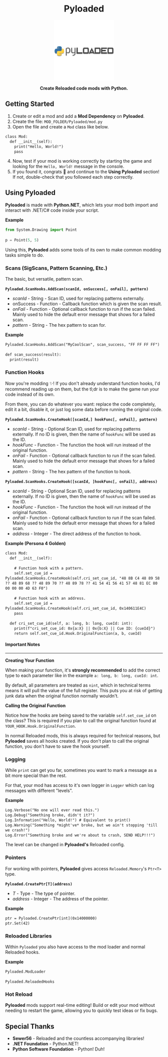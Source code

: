 <div align="center">
  <h1>Pyloaded</h1>
  <img src="/Pyloaded.Reloaded/Preview.png" height="192"/>
  <p><b>Create Reloaded code mods with Python.</b></p>
</div>

## Getting Started
1. Create or edit a mod and add a **Mod Dependency** on **Pyloaded**.
2. Create the file: `MOD_FOLDER/Pyloaded/mod.py`
3. Open the file and create a `Mod` class like below.
```
class Mod:
  def __init__(self):
	print("Hello, World!")
    pass
```
4. Now, test if your mod is working correctly by starting the game and looking for the `Hello, World!` message in the console.
5. If you found it, congrats 🎉 and continue to the **Using Pyloaded** section! If not, double-check that you followed each step correctly.

## Using Pyloaded
**Pyloaded** is made with **Python.NET**, which lets your mod both import and interact with .NET/C# code inside your script.

**Example**
```python
from System.Drawing import Point

p = Point(5, 5)
```

Using this, **Pyloaded** adds some tools of its own to make common modding tasks simple to do.

### Scans (SigScans, Pattern Scanning, Etc.)
The basic, but versatile, pattern scan. 

**`Pyloaded.ScanHooks.AddScan(scanId, onSuccess[, onFail], pattern)`**
- *scanId* - String - Scan ID, used for replacing patterns externally.
- onSuccess - Function - Callback function which is given the scan result.
- *onFail* - Function - Optional callback function to run if the scan failed. Mainly used to hide the default error message that shows for a failed scan.
- *pattern* - String - The hex pattern to scan for.

**Example**
```
Pyloaded.ScanHooks.AddScan("MyCoolScan", scan_success, "FF FF FF FF")

def scan_success(result):
  print(result)
```

### Function Hooks
Now you're modding ✨! If you don't already understand function hooks, I'd recommend reading up on them, but the tl;dr is to make the game run your code instead of its own.

From there, you can do whatever you want: replace the code completely, edit it a bit, disable it, or just log some data before running the original code.

**`Pyloaded.ScanHooks.CreateHook([scanId,] hookFunc[, onFail], pattern)`**
- *scanId* - String - Optional Scan ID, used for replacing patterns externally. If no ID is given, then the name of `hookFunc` will be used as the ID.
- *hookFunc* - Function - The function the hook will run instead of the original function.
- *onFail* - Function - Optional callback function to run if the scan failed. Mainly used to hide the default error message that shows for a failed scan.
- *pattern* - String - The hex pattern of the function to hook.

**`Pyloaded.ScanHooks.CreateHook([scanId, ]hookFunc[, onFail], address)`**
- *scanId* - String - Optional Scan ID, used for replacing patterns externally. If no ID is given, then the name of `hookFunc` will be used as the ID.
- *hookFunc* - Function - The function the hook will run instead of the original function.
- *onFail* - Function - Optional callback function to run if the scan failed. Mainly used to hide the default error message that shows for a failed scan.
- *address* - Integer - The direct address of the function to hook.

**Example (Persona 4 Golden)**
```
class Mod:
  def __init__(self):

    # Function hook with a pattern.
    self.set_cue_id = Pyloaded.ScanHooks.CreateHook(self.cri_set_cue_id, "48 8B C4 48 89 58 ?? 48 89 68 ?? 48 89 70 ?? 48 89 78 ?? 41 54 41 56 41 57 48 81 EC 80 00 00 00 4D 63 F0")

    # Function hook with an address.
    self.set_cue_id = Pyloaded.ScanHooks.CreateHook(self.cri_set_cue_id, 0x140611E4C)
    pass

  def cri_set_cue_id(self, a: long, b: long, cueId: int):
    print(f"cri_set_cue_id: 0x{a:X} || 0x{b:X} || Cue ID: {cueId}")
    return self.set_cue_id.Hook.OriginalFunction(a, b, cueId)
```

#### Important Notes
___
**Creating Your Function**

When making your function, it's **strongly recommended** to add the correct type to each parameter like in the example `a: long, b: long, cueId: int`.

By default, all parameters are treated as `nint`, which in technical terms means it will pull the value of the full register. This puts you at risk of getting junk data when the original function normally wouldn't.

**Calling the Original Function**

Notice how the hooks are being saved to the variable `self.set_cue_id` on the class? This is required if you plan to call the original function found at `YOUR_HOOK.Hook.OriginalFunction`.

In normal Reloaded mods, this is always required for technical reasons, but **Pyloaded** saves all hooks created. If you don't plan to call the original function, you don't have to save the hook yourself.
### Logging
While `print` can get you far, sometimes you want to mark a message as a bit more special than the rest.

For that, your mod has access to it's own logger in `Logger` which can log messages with different "levels".

**Example**
```
Log.Verbose("No one will ever read this.")
Log.Debug("Something broke, didn't it?")
Log.Information("Hello, World!") # Equivalent to print()
Log.Warning("Something *might've* broke, but we ain't stopping 'till we crash!")
Log.Error("Something broke and we're about to crash, SEND HELP!!!")
```

The level can be changed in **Pyloaded's** Reloaded config.

### Pointers
For working with pointers, **Pyloaded** gives access `Reloaded.Memory`'s `Ptr<T>` type.

**`Pyloaded.CreatePtr[T](address)`**

- *T* - Type - The type of pointer.
- *address* - Integer - The address of the pointer.

**Example**
```
ptr = Pyloaded.CreatePtr[int](0x14000000)
ptr.Set(42)
```

### Reloaded Libraries
Within `Pyloaded` you also have access to the mod loader and normal Reloaded hooks.

**Example**
```
Pyloaded.ModLoader

Pyloaded.ReloadedHooks
```

### Hot Reload
**Pyloaded** mods support real-time editing! Build or edit your mod without needing to restart the game, allowing you to quickly test ideas or fix bugs.

## Special Thanks
- **Sewer56** - Reloaded and the countless accompanying libraries!
- **.NET Foundation** - Python.NET!
- **Python Software Foundation** - Python! Duh!
